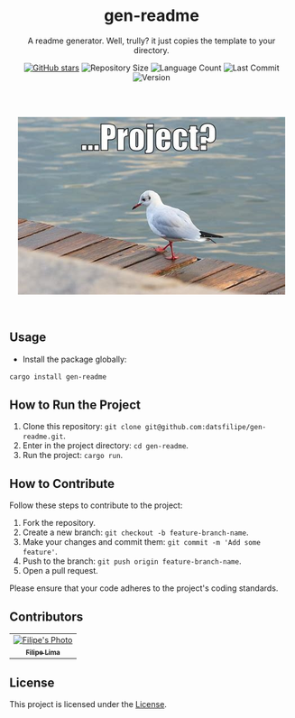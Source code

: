 <div align="center">

# gen-readme

A readme generator. Well, trully? it just copies the template to your directory.

[![GitHub stars](https://img.shields.io/github/stars/username/repo-name.svg)](https://github.com/username/repo-name/stargazers)
![Repository Size](https://img.shields.io/github/repo-size/username/repo-name.svg)
![Language Count](https://img.shields.io/github/languages/count/username/repo-name.svg)
![Last Commit](https://img.shields.io/github/last-commit/username/repo-name.svg)
![Version](https://img.shields.io/badge/version-1.0-blue.svg)

<br/>
<br/>

![Meme](./src/assets/meme.jpg)

<br/>
</div>

## Usage

- Install the package globally:

```bash
cargo install gen-readme
```

## How to Run the Project

1. Clone this repository: `git clone git@github.com:datsfilipe/gen-readme.git`.
2. Enter in the project directory: `cd gen-readme`.
3. Run the project: `cargo run`.

## How to Contribute

Follow these steps to contribute to the project:

1. Fork the repository.
2. Create a new branch: `git checkout -b feature-branch-name`.
3. Make your changes and commit them: `git commit -m 'Add some feature'`.
4. Push to the branch: `git push origin feature-branch-name`.
5. Open a pull request.

Please ensure that your code adheres to the project's coding standards.

## Contributors

<table>
    <tr>
        <td align="center">
            <a href="https://github.com/datsfilipe">
                <img src="https://github.com/datsfilipe.png" width="100px;" alt="Filipe's Photo"/><br>
                <sub>
                    <b>Filipe Lima</b>
                </sub>
            </a>
        </td>
    </tr>
</table>


## License

This project is licensed under the [License](LICENSE).
